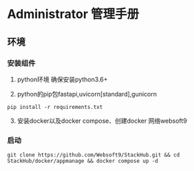 # Administrator 管理手册

## 环境

### 安装组件

1. python环境
确保安装python3.6+

2. python的pip包fastapi,uvicorn[standard],gunicorn

```
pip install -r requirements.txt
```

3. 安装docker以及docker compose、创建docker 网络websoft9

### 启动

```
git clone https://github.com/Websoft9/StackHub.git && cd StackHub/docker/appmanage && docker compose up -d
```


